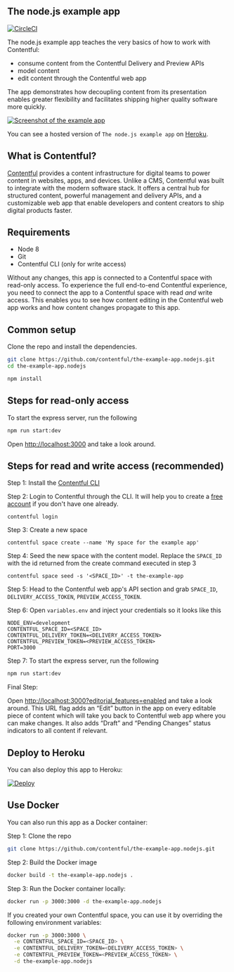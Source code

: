 ## The node.js example app

[![CircleCI](https://img.shields.io/circleci/project/github/contentful/the-example-app.nodejs.svg)](https://circleci.com/gh/contentful/the-example-app.nodejs)

The node.js example app teaches the very basics of how to work with Contentful:

- consume content from the Contentful Delivery and Preview APIs
- model content
- edit content through the Contentful web app

The app demonstrates how decoupling content from its presentation enables greater flexibility and facilitates shipping higher quality software more quickly.

<a href="https://the-example-app-nodejs.herokuapp.com/" target="_blank"><img src="https://images.contentful.com/qz0n5cdakyl9/4GZmvrdodGM6CksMCkkAEq/700a527b8203d4d3ccd3c303c5b3e2aa/the-example-app.png" alt="Screenshot of the example app"/></a>

You can see a hosted version of `The node.js example app` on <a href="https://the-example-app-nodejs.contentful.com/" target="_blank">Heroku</a>.

## What is Contentful?

[Contentful](https://www.contentful.com) provides a content infrastructure for digital teams to power content in websites, apps, and devices. Unlike a CMS, Contentful was built to integrate with the modern software stack. It offers a central hub for structured content, powerful management and delivery APIs, and a customizable web app that enable developers and content creators to ship digital products faster.

## Requirements

* Node 8
* Git
* Contentful CLI (only for write access)

Without any changes, this app is connected to a Contentful space with read-only access. To experience the full end-to-end Contentful experience, you need to connect the app to a Contentful space with read _and_ write access. This enables you to see how content editing in the Contentful web app works and how content changes propagate to this app.

## Common setup

Clone the repo and install the dependencies.

```bash
git clone https://github.com/contentful/the-example-app.nodejs.git
cd the-example-app.nodejs
```

```bash
npm install
```

## Steps for read-only access

To start the express server, run the following

```bash
npm run start:dev
```

Open [http://localhost:3000](http://localhost:3000) and take a look around.


## Steps for read and write access (recommended)

Step 1: Install the [Contentful CLI](https://www.npmjs.com/package/contentful-cli)

Step 2: Login to Contentful through the CLI. It will help you to create a [free account](https://www.contentful.com/sign-up/) if you don't have one already.
```
contentful login
```
Step 3: Create a new space
```
contentful space create --name 'My space for the example app'
```
Step 4: Seed the new space with the content model. Replace the `SPACE_ID` with the id returned from the create command executed in step 3
```
contentful space seed -s '<SPACE_ID>' -t the-example-app
```
Step 5: Head to the Contentful web app's API section and grab `SPACE_ID`, `DELIVERY_ACCESS_TOKEN`, `PREVIEW_ACCESS_TOKEN`.

Step 6: Open `variables.env` and inject your credentials so it looks like this

```
NODE_ENV=development
CONTENTFUL_SPACE_ID=<SPACE_ID>
CONTENTFUL_DELIVERY_TOKEN=<DELIVERY_ACCESS_TOKEN>
CONTENTFUL_PREVIEW_TOKEN=<PREVIEW_ACCESS_TOKEN>
PORT=3000
```

Step 7: To start the express server, run the following
```bash
npm run start:dev
```
Final Step:

Open [http://localhost:3000?editorial_features=enabled](http://localhost:3000?editorial_features=enabled) and take a look around. This URL flag adds an “Edit” button in the app on every editable piece of content which will take you back to Contentful web app where you can make changes. It also adds “Draft” and “Pending Changes” status indicators to all content if relevant.

## Deploy to Heroku
You can also deploy this app to Heroku:

[![Deploy](https://www.herokucdn.com/deploy/button.svg)](https://heroku.com/deploy)


## Use Docker
You can also run this app as a Docker container:

Step 1: Clone the repo

```bash
git clone https://github.com/contentful/the-example-app.nodejs.git
```

Step 2: Build the Docker image

```bash
docker build -t the-example-app.nodejs .
```

Step 3: Run the Docker container locally:

```bash
docker run -p 3000:3000 -d the-example-app.nodejs
```

If you created your own Contentful space, you can use it by overriding the following environment variables:

```bash
docker run -p 3000:3000 \
  -e CONTENTFUL_SPACE_ID=<SPACE_ID> \
  -e CONTENTFUL_DELIVERY_TOKEN=<DELIVERY_ACCESS_TOKEN> \
  -e CONTENTFUL_PREVIEW_TOKEN=<PREVIEW_ACCESS_TOKEN> \
  -d the-example-app.nodejs
```
